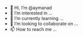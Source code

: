 - 👋 Hi, I’m @aymanad
- 👀 I’m interested in ...
- 🌱 I’m currently learning ...
- 💞️ I’m looking to collaborate on ...
- 📫 How to reach me ...

<!---
aymanad/aymanad is a ✨ special ✨ repository because its `README.md` (this file) appears on your GitHub profile.
You can click the Preview link to take a look at your changes.
--->

